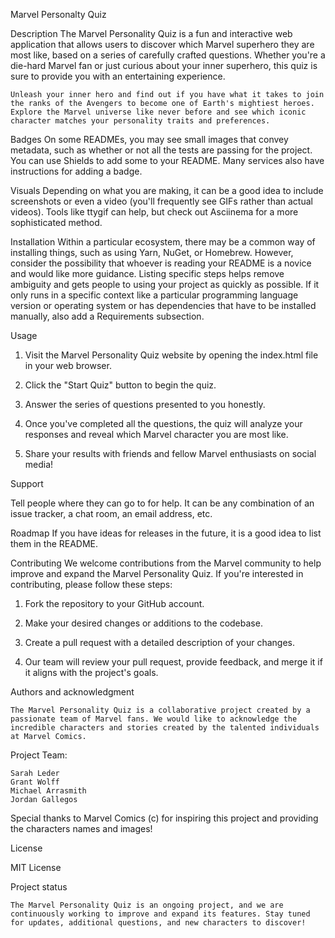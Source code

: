 Marvel Personalty Quiz

Description
    The Marvel Personality Quiz is a fun and interactive web application that allows users to discover which Marvel superhero they are most like, based on a series of carefully crafted questions. Whether you're a die-hard Marvel fan or just curious about your inner superhero, this quiz is sure to provide you with an entertaining experience.

    Unleash your inner hero and find out if you have what it takes to join the ranks of the Avengers to become one of Earth's mightiest heroes. Explore the Marvel universe like never before and see which iconic character matches your personality traits and preferences.


Badges
    On some READMEs, you may see small images that convey metadata, such as whether or not all the tests are passing for the project. You can use Shields to add some to your README. Many services also have instructions for adding a badge.

Visuals
    Depending on what you are making, it can be a good idea to include screenshots or even a video (you'll frequently see GIFs rather than actual videos). Tools like ttygif can help, but check out Asciinema for a more sophisticated method.

Installation
    Within a particular ecosystem, there may be a common way of installing things, such as using Yarn, NuGet, or Homebrew. However, consider the possibility that whoever is reading your README is a novice and would like more guidance. Listing specific steps helps remove ambiguity and gets people to using your project as quickly as possible. If it only runs in a specific context like a particular programming language version or operating system or has dependencies that have to be installed manually, also add a Requirements subsection.

Usage
1. Visit the Marvel Personality Quiz website by opening the index.html file in your web browser.

2. Click the "Start Quiz" button to begin the quiz.

3. Answer the series of questions presented to you honestly.

4. Once you've completed all the questions, the quiz will analyze your responses and reveal which Marvel character you are most like.

5. Share your results with friends and fellow Marvel enthusiasts on social media!

Support

Tell people where they can go to for help. It can be any combination of an issue tracker, a chat room, an email address, etc.

Roadmap
If you have ideas for releases in the future, it is a good idea to list them in the README.

Contributing
    We welcome contributions from the Marvel community to help improve and expand the Marvel Personality Quiz. If you're interested in contributing, please follow these steps:

1. Fork the repository to your GitHub account.

2. Make your desired changes or additions to the codebase.

3. Create a pull request with a detailed description of your changes.

4. Our team will review your pull request, provide feedback, and merge it if it aligns with the project's goals.

Authors and acknowledgment

    The Marvel Personality Quiz is a collaborative project created by a passionate team of Marvel fans. We would like to acknowledge the incredible characters and stories created by the talented individuals at Marvel Comics.

Project Team:

    Sarah Leder
    Grant Wolff
    Michael Arrasmith
    Jordan Gallegos

Special thanks to Marvel Comics (c) for inspiring this project and providing the characters names and images!

License

MIT License

Project status

    The Marvel Personality Quiz is an ongoing project, and we are continuously working to improve and expand its features. Stay tuned for updates, additional questions, and new characters to discover!
